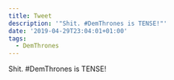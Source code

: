 ```yaml
---
title: Tweet
description: '"Shit. #DemThrones is TENSE!"'
date: '2019-04-29T23:04:01+01:00'
tags:
  - DemThrones
---
```

Shit. #DemThrones is TENSE!
